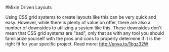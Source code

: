 #Mixin Driven Layouts

Using CSS grid systems to create layouts like this can be very quick and easy. However, while there is plenty of value on offer, there are also a number of downsides to utilizing a system like this. These downsides don't mean that CSS grid systems are "bad", only that as with any tool you should familiarize yourself with the pros and cons to properly determine if it is the right fit for your specific project.
Read more: http://enva.to/1bgz32W
